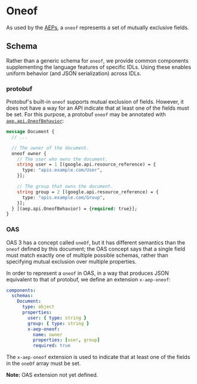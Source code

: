 # Oneof

As used by the [AEPs](http://aep.dev), a `oneof` represents a set of mutually
exclusive fields.

## Schema

Rather than a generic schema for `oneof`, we provide common components
supplementing the language features of specific IDLs. Using these enables
uniform behavior (and JSON serialization) across IDLs.

### protobuf

Protobuf's built-in `oneof` supports mutual exclusion of fields. However, it
does not have a way for an API indicate that at least one of the fields must be
set. For this purpose, a protobuf `oneof` may be annotated with
[`aep.api.OneofBehavior`](../proto/aep-api/aep/api/oneof_behavior.proto):

```proto
message Document {
  // ...

  // The owner of the document.
  oneof owner {
    // The user who owns the document.
    string user = 1 [(google.api.resource_reference) = {
      type: "apis.example.com/User",
    }];

    // The group that owns the document.
    string group = 2 [(google.api.resource_reference) = {
      type: "apis.example.com/Group",
    }];
  } [(aep.api.OneofBehavior) = {required: true}];
}
```

### OAS

OAS 3 has a concept called `oneOf`, but it has different semantics than the
`oneof` defined by this document; the OAS concept says that a single field must
match exactly one of multiple possible schemas, rather than specifying mutual
exclusion over multiple properties.

In order to represent a `oneof` in OAS, in a way that produces JSON equivalent
to that of protobuf, we define an extension `x-aep-oneof`:

```yaml
components:
  schemas:
    Document:
      type: object
      properties:
        user: { type: string }
        group: { type: string }
        x-aep-oneof:
          name: owner
          properties: [user, group]
          required: true
```

The `x-aep-oneof` extension is used to indicate that at least one of the fields
in the `oneOf` array must be set.

**Note:** OAS extension not yet defined.
